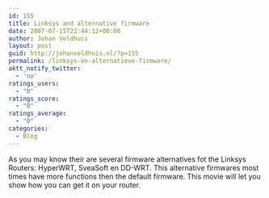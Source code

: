 ```yaml
---
id: 155
title: Linksys and alternative firmware
date: 2007-07-15T22:44:12+00:00
author: Johan Veldhuis
layout: post
guid: http://johanveldhuis.nl/?p=155
permalink: /linksys-en-alternatieve-firmware/
aktt_notify_twitter:
  - 'no'
ratings_users:
  - "0"
ratings_score:
  - "0"
ratings_average:
  - "0"
categories:
  - Blog
---
```

As you may know their are several firmware alternatives fot the Linksys Routers: HyperWRT, SveaSoft en DD-WRT. This alternative firmwares most times have more functions then the default firmware. This movie will let you show how you can get it on your router.
